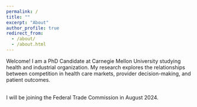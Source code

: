 ```yaml
---
permalink: /
title: ""
excerpt: "About"
author_profile: true
redirect_from: 
  - /about/
  - /about.html
---
```


Welcome! I am a PhD Candidate at Carnegie Mellon University studying health and industrial organization. My research explores the relationships between competition in health care markets, provider decision-making, and patient outcomes.  

 <br> 
I will be joining the Federal Trade Commission in August 2024. 


